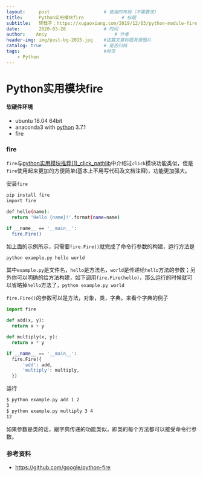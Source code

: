 ```yaml
---
layout:     post   				    # 使用的布局（不需要改）
title:      Python实用模块fire 				# 标题 
subtitle:   转载于：https://xugaoxiang.com/2019/12/03/python-module-fire/
date:       2020-03-28				# 时间
author:    Ancy 						# 作者
header-img: img/post-bg-2015.jpg 	#这篇文章标题背景图片
catalog: true 						# 是否归档
tags:								#标签
    - Python
---
```


# Python实用模块fire

#### 软硬件环境

- ubuntu 18.04 64bit
- anaconda3 with [python](https://xugaoxiang.com/tag/python/) 3.7.1
- fire

### fire

`fire`与[python实用模块推荐(1)_click_pathlib](https://blog.xugaoxiang.com/python/python-module-recommend.html)中介绍过`click`模块功能类似，但是`fire`使用起来更加的方便简单(基本上不用写代码及文档注释)，功能更加强大。

安装`fire`

```bash
pip install fire
import fire

def hello(name):
  return 'Hello {name}!'.format(name=name)

if __name__ == '__main__':
  fire.Fire()
```

如上面的示例所示，只需要`fire.Fire()`就完成了命令行参数的构建，运行方法是

```bash
python example.py hello world
```

其中`example.py`是文件名，`hello`是方法名，`world`是传递给`hello`方法的参数；另外你可以明确的给方法构建，如下调用`fire.Fire(hello)`，那么运行的时候就可以省略掉`hello`方法了，`python example.py world`

`fire.Fire()`的参数可以是方法，对象，类，字典，来看个字典的例子

```python
import fire

def add(x, y):
  return x + y

def multiply(x, y):
  return x * y

if __name__ == '__main__':
  fire.Fire({
      'add': add,
      'multiply': multiply,
  })
```

运行

```bash
$ python example.py add 1 2
3
$ python example.py multiply 3 4
12
```

如果参数是类的话，跟字典传递的功能类似，即类的每个方法都可以接受命令行参数。

### 参考资料

- https://github.com/google/python-fire